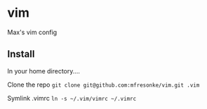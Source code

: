 # vim
Max's vim config

## Install
In your home directory....

Clone the repo
`git clone git@github.com:mfresonke/vim.git .vim`

Symlink .vimrc
`ln -s ~/.vim/vimrc ~/.vimrc`
